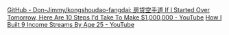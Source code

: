 [GitHub - Don-Jimmy/kongshoudao-fangdai: 房贷空手道 ](https://github.com/Don-Jimmy/kongshoudao-fangdai)
[If I Started Over Tomorrow, Here Are 10 Steps I'd Take To Make $1,000,000 - YouTube](https://www.youtube.com/watch?v=ECa8xB_4cUs)
[How I Built 9 Income Streams By Age 25 - YouTube](https://www.youtube.com/watch?v=EUM4aHxyTO4)
